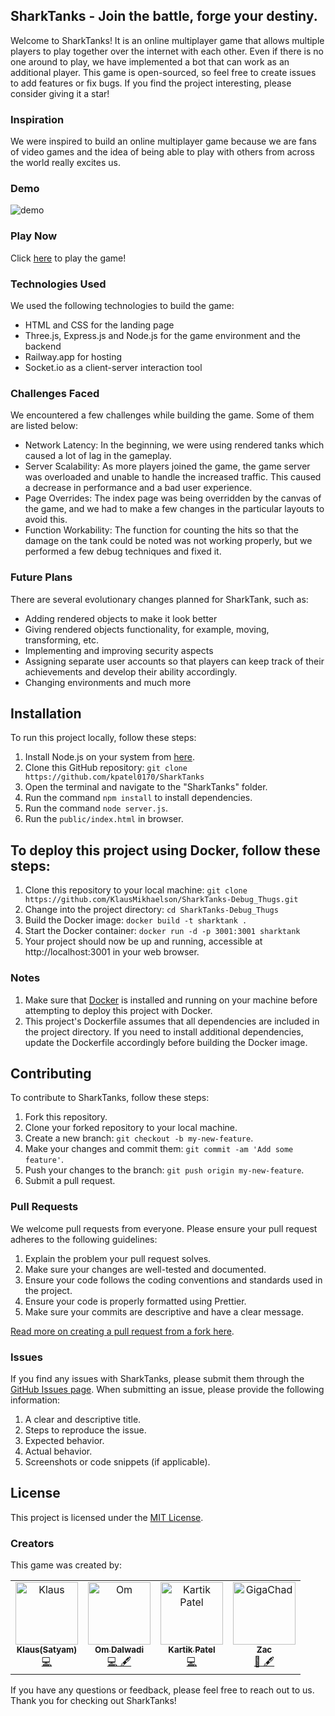## SharkTanks - Join the battle, forge your destiny.

Welcome to SharkTanks! It is an online multiplayer game that allows multiple players to play together over the internet with each other. Even if there is no one around to play, we have implemented a bot that can work as an additional player. This game is open-sourced, so feel free to create issues to add features or fix bugs. If you find the project interesting, please consider giving it a star!

### Inspiration
We were inspired to build an online multiplayer game because we are fans of video games and the idea of being able to play with others from across the world really excites us.

### Demo
![demo](https://d112y698adiu2z.cloudfront.net/photos/production/software_photos/002/338/753/datas/original.png)

### Play Now
Click [here](https://sharktanks.tech/) to play the game!

### Technologies Used
We used the following technologies to build the game:

- HTML and CSS for the landing page
- Three.js, Express.js and Node.js for the game environment and the backend
- Railway.app for hosting
- Socket.io as a client-server interaction tool

### Challenges Faced
We encountered a few challenges while building the game. Some of them are listed below:

- Network Latency: In the beginning, we were using rendered tanks which caused a lot of lag in the gameplay.
- Server Scalability: As more players joined the game, the game server was overloaded and unable to handle the increased traffic. This caused a decrease in performance and a bad user experience.
- Page Overrides: The index page was being overridden by the canvas of the game, and we had to make a few changes in the particular layouts to avoid this.
- Function Workability: The function for counting the hits so that the damage on the tank could be noted was not working properly, but we performed a few debug techniques and fixed it.

### Future Plans
There are several evolutionary changes planned for SharkTank, such as:

- Adding rendered objects to make it look better
- Giving rendered objects functionality, for example, moving, transforming, etc.
- Implementing and improving security aspects
- Assigning separate user accounts so that players can keep track of their achievements and develop their ability accordingly.
- Changing environments and much more

## Installation

To run this project locally, follow these steps:

1. Install Node.js on your system from [here](https://nodejs.org/en/download/).
2. Clone this GitHub repository: `git clone https://github.com/kpatel0170/SharkTanks`
3. Open the terminal and navigate to the "SharkTanks" folder.
4. Run the command `npm install` to install dependencies.
5. Run the command `node server.js`.
6. Run the `public/index.html` in browser.


## To deploy this project using Docker, follow these steps:

1. Clone this repository to your local machine: `git clone https://github.com/KlausMikhaelson/SharkTanks-Debug_Thugs.git`
2. Change into the project directory: `cd SharkTanks-Debug_Thugs`
3. Build the Docker image: `docker build -t sharktank .`
4. Start the Docker container: `docker run -d -p 3001:3001 sharktank`
5. Your project should now be up and running, accessible at http://localhost:3001 in your web browser.

### Notes
1. Make sure that [Docker](https://www.docker.com/) is installed and running on your machine before attempting to deploy this project with Docker.
2. This project's Dockerfile assumes that all dependencies are included in the project directory. If you need to install additional dependencies, update the Dockerfile accordingly before building the Docker image.

## Contributing

To contribute to SharkTanks, follow these steps:

1. Fork this repository.
2. Clone your forked repository to your local machine.
3. Create a new branch: `git checkout -b my-new-feature`.
4. Make your changes and commit them: `git commit -am 'Add some feature'`.
5. Push your changes to the branch: `git push origin my-new-feature`.
6. Submit a pull request.

### Pull Requests

We welcome pull requests from everyone. Please ensure your pull request adheres to the following guidelines:

1. Explain the problem your pull request solves.
2. Make sure your changes are well-tested and documented.
3. Ensure your code follows the coding conventions and standards used in the project.
4. Ensure your code is properly formatted using Prettier.
5. Make sure your commits are descriptive and have a clear message.

[Read more on creating a pull request from a fork here](https://help.github.com/articles/creating-a-pull-request-from-a-fork/).

### Issues

If you find any issues with SharkTanks, please submit them through the [GitHub Issues page](https://github.com/kpatel0170/SharkTanks/issues). When submitting an issue, please provide the following information:

1. A clear and descriptive title.
2. Steps to reproduce the issue.
3. Expected behavior.
4. Actual behavior.
5. Screenshots or code snippets (if applicable).

## License

This project is licensed under the [MIT License](LICENSE).

### Creators
This game was created by:

<table>
  <tbody>
    <tr>
      <td align="center"><a href="https://github.com/KlausMikhaelson"><img src="https://avatars.githubusercontent.com/u/100528412?v=4" width="100px;" alt="Klaus"/><br /><sub><b>Klaus(Satyam)</b></sub></a><br /><a href="https://sharktanks.tech" title="Code">💻</a></td>
            <td align="center"><a href="https://github.com/OmDalwadi"><img src="https://avatars.githubusercontent.com/u/88398870?v=4" width="100px;" alt="Om"/><br /><sub><b>Om Dalwadi</b></sub></a><br /><a href="https://sharktanks.tech" title="Code and docs">💻 🖋</a></td>
                  <td align="center"><a href="https://github.com/kartikpatel0170"><img src="https://avatars.githubusercontent.com/u/67594421?v=4" width="100px;" alt="Kartik Patel"/><br /><sub><b>Kartik Patel</b></sub></a><br /><a href="https://sharktanks.tech" title="Code">💻</a></td>
                        <td align="center"><a href="https://github.com/zachary-huber"><img src="https://avatars.githubusercontent.com/u/23299345?v=4" width="100px;" alt="GigaChad"/><br /><sub><b>Zac</b></sub></a><br /><a href="https://sharktanks.tech" title="3d design + guidance"> 🎨 🖋</a></td>
    </tr>
  </tbody>
</table>


If you have any questions or feedback, please feel free to reach out to us. Thank you for checking out SharkTanks!

